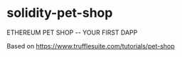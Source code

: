 # solidity-pet-shop
ETHEREUM PET SHOP -- YOUR FIRST DAPP

Based on https://www.trufflesuite.com/tutorials/pet-shop
